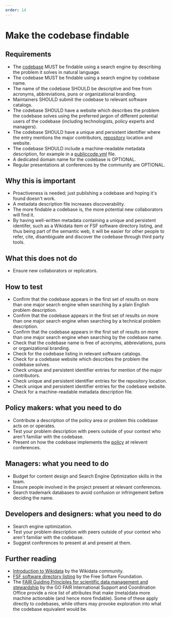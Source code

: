 ```yaml
---
order: 14
---
```


# Make the codebase findable

<!-- SPDX-License-Identifier: CC0-1.0 -->
<!-- SPDX-FileCopyrightText: 2022 The Foundation for Public Code <info@publiccode.net>, https://standard.publiccode.net/AUTHORS -->

## Requirements

* The [codebase](../glossary.md#codebase) MUST be findable using a search engine by describing the problem it solves in natural language.
* The codebase MUST be findable using a search engine by codebase name.
* The name of the codebase SHOULD be descriptive and free from acronyms, abbreviations, puns or organizational branding.
* Maintainers SHOULD submit the codebase to relevant software catalogs.
* The codebase SHOULD have a website which describes the problem the codebase solves using the preferred jargon of different potential users of the codebase (including technologists, policy experts and managers).
* The codebase SHOULD have a unique and persistent identifier where the entry mentions the major contributors, [repository](../glossary.md#repository) location and website.
* The codebase SHOULD include a machine-readable metadata description, for example in a [publiccode.yml](https://github.com/publiccodeyml/publiccode.yml) file.
* A dedicated domain name for the codebase is OPTIONAL.
* Regular presentations at conferences by the community are OPTIONAL.

## Why this is important

* Proactiveness is needed; just publishing a codebase and hoping it's found doesn't work.
* A metadata description file increases discoverability.
* The more findable a codebase is, the more potential new collaborators will find it.
* By having well-written metadata containing a unique and persistent identifer, such as a Wikidata item or FSF software directory listing, and thus being part of the semantic web, it will be easier for other people to refer, cite, disambiguate and discover the codebase through third party tools.

## What this does not do

* Ensure new collaborators or replicators.

## How to test

* Confirm that the codebase appears in the first set of results on more than one major search engine when searching by a plain English problem description.
* Confirm that the codebase appears in the first set of results on more than one major search engine when searching by a technical problem description.
* Confirm that the codebase appears in the first set of results on more than one major search engine when searching by the codebase name.
* Check that the codebase name is free of acronyms, abbreviations, puns or organizational branding.
* Check for the codebase listing in relevant software catalogs.
* Check for a codebase website which describes the problem the codebase solves.
* Check unique and persistent identifier entries for mention of the major contributors.
* Check unique and persistent identifier entries for the repository location.
* Check unique and persistent identifier entries for the codebase website.
* Check for a machine-readable metadata description file.

## Policy makers: what you need to do

* Contribute a description of the policy area or problem this codebase acts on or operates.
* Test your problem description with peers outside of your context who aren't familiar with the codebase.
* Present on how the codebase implements the [policy](../glossary.md#policy) at relevent conferences.

## Managers: what you need to do

* Budget for content design and Search Engine Optimization skills in the team.
* Ensure people involved in the project present at relevant conferences.
* Search trademark databases to avoid confusion or infringement before deciding the name.

## Developers and designers: what you need to do

* Search engine optimization.
* Test your problem description with peers outside of your context who aren't familiar with the codebase.
* Suggest conferences to present at and present at them.

## Further reading

* [Introduction to Wikidata](https://www.wikidata.org/wiki/Wikidata:Introduction) by the Wikidata community.
* [FSF software directory listing](https://directory.fsf.org/wiki/Main_Page) by the Free Softare Foundation.
* The [FAIR Guiding Principles for scientific data management and stewardship](https://www.go-fair.org/fair-principles/) by the GO FAIR International Support and Coordination Office provide a nice list of attributes that make (meta)data more machine actionable (and hence more findable). Some of these apply directly to codebases, while others may provoke exploration into what the codebase equivalent would be.
